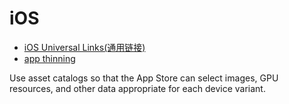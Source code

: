 # iOS

* [iOS Universal Links(通用链接)](https://yohunl.com/ios-universal-links-tong-yong-lian-jie/)
* [app thinning](https://help.apple.com/xcode/mac/current/#/devbbdc5ce4f)

Use asset catalogs so that the App Store can select images, GPU resources, and other data appropriate for each device variant.
